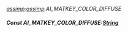 _[assimp](../../modules/assimp/assimp-module.md):[assimp](../../modules/assimp/assimp-module.md).AI\_MATKEY\_COLOR\_DIFFUSE_
##### Const AI\_MATKEY\_COLOR\_DIFFUSE:[String](../../modules/wonkey/wonkey-types-string.md)
